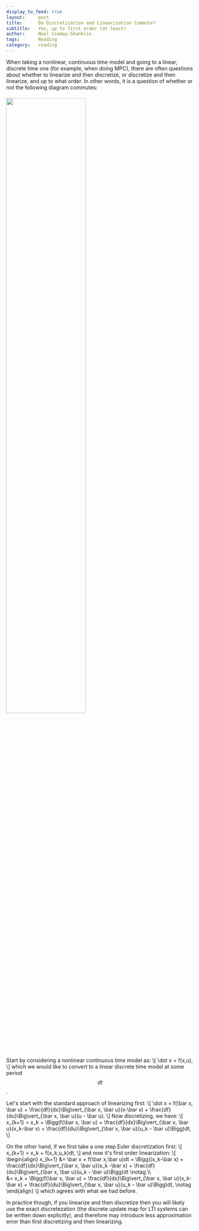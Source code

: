 ```yaml
---
display_to_feed: true
layout:     post
title:      Do Discretization and Linearization Commute?
subtitle:   Yes, up to first order (at least)
author:     Noel Csomay-Shanklin
tags:       Reading
category:   reading
---
```

<!-- ## Table of Contents
{: .no_toc}
* TOC
{:toc} -->

When taking a nonlinear, continuous time model and going to a linear, discrete time one (for example, when doing MPC), there are often questions about whether to linearize and then discretize, or discretize and then linearize, and up to what order. In other words, it is a question of whether or not the following diagram commutes:
<img class="center" width="65%" style="margin-top:20px;margin-bottom:20px" src="{{ site.baseurl }}/img/MultiRateControl/DiscLinCommute.png">

<!-- ### One Step Euler and First Order Taylor -->
Start by considering a nonlinear continuous time model as:
\\[
\dot x = f(x,u),
\\]
which we would like to convert to a linear discrete time model at some period $$dt$$.


Let's start with the standard approach of linearizing first:
\\[
\dot x = f(\bar x, \bar u) + \frac{df}{dx}\Big\vert_{\bar x, \bar u}(x-\bar x) + \frac{df}{du}\Big\vert_{\bar x, \bar u}(u - \bar u).
\\]
Now discretizing, we have:
\\[
x_{k+1} = x_k + \\Bigg(f(\bar x, \bar u) + \frac{df}{dx}\Big\vert_{\bar x, \bar u}(x_k-\bar x) + \frac{df}{du}\Big\vert_{\bar x, \bar u}(u_k - \bar u)\Bigg)dt,
\\]

On the other hand, if we first take a one step Euler discretization first:
\\[
x_{k+1} = x_k + f(x_k,u_k)dt,
\\]
and now it's first order linearization:
\\[
\\begin{align}
x_{k+1} &= \bar x + f(\bar x,\bar u)dt + \\Bigg((x_k-\bar x) + \frac{df}{dx}\Big\vert_{\bar x, \bar u}(x_k -\bar x) + \frac{df}{du}\Big\vert_{\bar x, \bar u}(u_k - \bar u)\Bigg)dt \notag \\\\\
&= x_k + \\Bigg(f(\bar x, \bar u) + \frac{df}{dx}\Big\vert_{\bar x, \bar u}(x_k-\bar x) + \frac{df}{du}\Big\vert_{\bar x, \bar u}(u_k - \bar u)\Bigg)dt, \notag
\\end{align}
\\]
which agrees with what we had before.

In practice though, if you linearize and then discretize then you will likely use the exact discretezation (the discrete update map for LTI systems can be written down explicitly), and therefore may introduce less approximation error than first discretizing and then linearizing. 